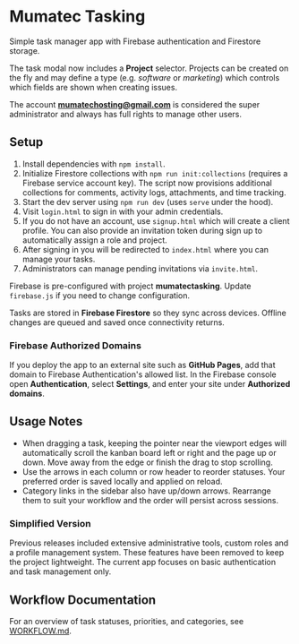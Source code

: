 # Mumatec Tasking

Simple task manager app with Firebase authentication and Firestore storage.

The task modal now includes a **Project** selector. Projects can be created on
the fly and may define a type (e.g. *software* or *marketing*) which controls
which fields are shown when creating issues.

The account **mumatechosting@gmail.com** is considered the super administrator
and always has full rights to manage other users.

## Setup

1. Install dependencies with `npm install`.
2. Initialize Firestore collections with `npm run init:collections` (requires a
   Firebase service account key). The script now provisions additional
   collections for comments, activity logs, attachments, and time tracking.
3. Start the dev server using `npm run dev` (uses `serve` under the hood).
4. Visit `login.html` to sign in with your admin credentials.
5. If you do not have an account, use `signup.html` which will create a client
   profile.
   You can also provide an invitation token during sign up to automatically
   assign a role and project.
6. After signing in you will be redirected to `index.html` where you can manage
   your tasks.
7. Administrators can manage pending invitations via `invite.html`.

Firebase is pre-configured with project **mumatectasking**. Update `firebase.js`
 if you need to change configuration.

Tasks are stored in **Firebase Firestore** so they sync across devices. Offline
changes are queued and saved once connectivity returns.

### Firebase Authorized Domains

If you deploy the app to an external site such as **GitHub Pages**, add that
domain to Firebase Authentication's allowed list. In the Firebase console open
**Authentication**, select **Settings**, and enter your site under
**Authorized domains**.

## Usage Notes

- When dragging a task, keeping the pointer near the viewport edges will
  automatically scroll the kanban board left or right and the page up or down.
  Move away from the edge or finish the drag to stop scrolling.
- Use the arrows in each column or row header to reorder statuses. Your
  preferred order is saved locally and applied on reload.
- Category links in the sidebar also have up/down arrows. Rearrange them to
  suit your workflow and the order will persist across sessions.

### Simplified Version

Previous releases included extensive administrative tools, custom roles and a
profile management system. These features have been removed to keep the project
lightweight. The current app focuses on basic authentication and task
management only.

## Workflow Documentation
For an overview of task statuses, priorities, and categories, see [WORKFLOW.md](./WORKFLOW.md).
